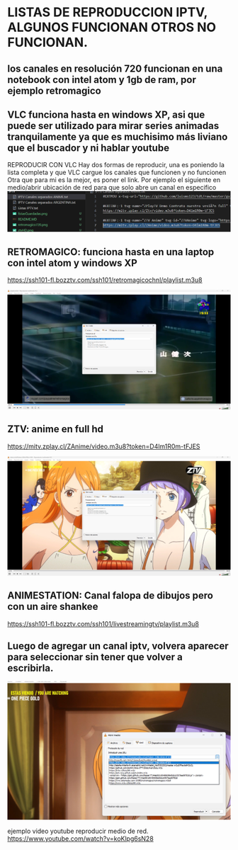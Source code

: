 # LISTAS DE REPRODUCCION IPTV, ALGUNOS FUNCIONAN OTROS NO FUNCIONAN.

## los canales en resolución 720 funcionan en una notebook con intel atom y 1gb de ram, por ejemplo retromagico
## VLC funciona hasta en windows XP, asi que puede ser utilizado para mirar series animadas tranquilamente ya que es muchisimo más liviano que el buscador y ni hablar youtube


REPRODUCIR CON VLC
Hay dos formas de reproducir, una es poniendo la lista completa y que VLC cargue los canales que funcionen y no funcionen
Otra que para mi es la mejor, es poner el link. Por ejemplo el siguiente en medio/abrir ubicación de red para que solo abre un canal en especifico
![canalSolo](canalSolo.png)



## RETROMAGICO: funciona hasta en una laptop con intel atom y windows XP
https://ssh101-fl.bozztv.com/ssh101/retromagicochnl/playlist.m3u8

![retromagico720](retromagico720.png)


## ZTV: anime en full hd
https://mitv.zplay.cl/ZAnime/video.m3u8?token=D4lm1R0m-tFJES


![ztvHD](ztvHD.png)


## ANIMESTATION: Canal falopa de dibujos pero con un aire shankee
https://ssh101-fl.bozztv.com/ssh101/livestreamingtv/playlist.m3u8


## Luego de agregar un canal iptv, volvera aparecer para seleccionar sin tener que volver a escribirla.
![listasGuardadas](listasGuardadas.png)


ejemplo video youtube reproducir medio de red.
https://www.youtube.com/watch?v=koKlpg6sN28